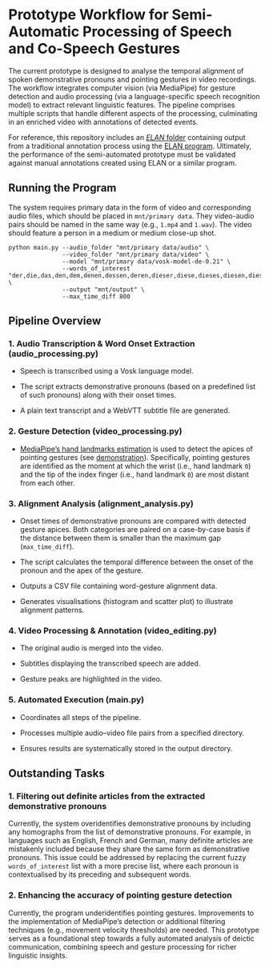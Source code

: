 
# Prototype Workflow for Semi-Automatic Processing of Speech and Co-Speech Gestures

The current prototype is designed to analyse the temporal alignment of spoken demonstrative pronouns and pointing gestures in video recordings. The workflow integrates computer vision (via MediaPipe) for gesture detection and audio processing (via a language-specific speech recognition model) to extract relevant linguistic features. The pipeline comprises multiple scripts that handle different aspects of the processing, culminating in an enriched video with annotations of detected events. 

For reference, this repository includes an [*ELAN* folder](/ELAN) containing output from a traditional annotation process using the [ELAN program](https://archive.mpi.nl/tla/elan). Ultimately, the performance of the semi-automated prototype must be validated against manual annotations created using ELAN or a similar program.

## Running the Program

The system requires primary data in the form of video and corresponding audio files, which should be placed in `mnt/primary data`. They video-audio pairs should be named in the same way (e.g., `1.mp4` and `1.wav`). The video should feature a person in a medium or medium close-up shot. 

```
python main.py --audio_folder "mnt/primary data/audio" \
               --video_folder "mnt/primary data/video" \
               --model "mnt/primary data/vosk-model-de-0.21" \
               --words_of_interest "der,die,das,den,dem,denen,dessen,deren,dieser,diese,dieses,diesen,diesem" \
               --output "mnt/output" \
               --max_time_diff 800
```


## Pipeline Overview

### 1. Audio Transcription & Word Onset Extraction (audio_processing.py)

- Speech is transcribed using a Vosk language model. 

- The script extracts demonstrative pronouns (based on a predefined list of such pronouns) along with their onset times.

- A plain text transcript and a WebVTT subtitle file are generated.

### 2. Gesture Detection (video_processing.py)

- [MediaPipe’s hand landmarks estimation](https://ai.google.dev/edge/mediapipe/solutions/vision/hand_landmarker) is used to detect the apices of pointing gestures (see [demonstration](https://mediapipe-studio.webapps.google.com/demo/hand_landmarker)). Specifically, pointing gestures are identified as the moment at which the wrist (i.e., hand landmark `0`) and the tip of the index finger (i.e., hand landmark `8`) are most distant from each other. 

### 3. Alignment Analysis (alignment_analysis.py)

- Onset times of demonstrative pronouns are compared with detected gesture apices. Both categories are paired on a case-by-case basis if the distance between them is smaller than the maximum gap (`max_time_diff`).

- The script calculates the temporal difference between the onset of the pronoun and the apex of the gesture.

- Outputs a CSV file containing word-gesture alignment data.

- Generates visualisations (histogram and scatter plot) to illustrate alignment patterns.

### 4. Video Processing & Annotation (video_editing.py)

- The original audio is merged into the video.

- Subtitles displaying the transcribed speech are added.

- Gesture peaks are highlighted in the video.

### 5. Automated Execution (main.py)

- Coordinates all steps of the pipeline.

- Processes multiple audio–video file pairs from a specified directory.

- Ensures results are systematically stored in the output directory.


## Outstanding Tasks

### 1. Filtering out definite articles from the extracted demonstrative pronouns

Currently, the system overidentifies demonstrative pronouns by including any homographs from the list of demonstrative pronouns. For example, in languages such as English, French and German, many definite articles are mistakenly included because they share the same form as demonstrative pronouns. This issue could be addressed by replacing the current fuzzy `words_of_interest` list with a more precise list, where each pronoun is contextualised by its preceding and subsequent words.

### 2. Enhancing the accuracy of pointing gesture detection

Currently, the program underidentifies pointing gestures. Improvements to the implementation of MediaPipe’s detection or additional filtering techniques (e.g., movement velocity thresholds) are needed.
This prototype serves as a foundational step towards a fully automated analysis of deictic communication, combining speech and gesture processing for richer linguistic insights.







